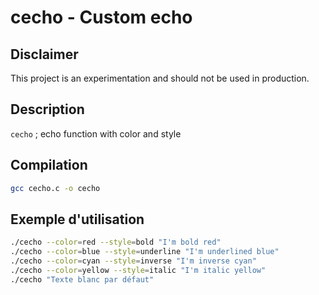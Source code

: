 # cecho - Custom echo

## Disclaimer
This project is an experimentation and should not be used in production.

## Description
`cecho` ; echo function with color and style

## Compilation
```sh
gcc cecho.c -o cecho
```


## Exemple d'utilisation
```sh
./cecho --color=red --style=bold "I'm bold red"
./cecho --color=blue --style=underline "I'm underlined blue"
./cecho --color=cyan --style=inverse "I'm inverse cyan"
./cecho --color=yellow --style=italic "I'm italic yellow"
./cecho "Texte blanc par défaut"
```
